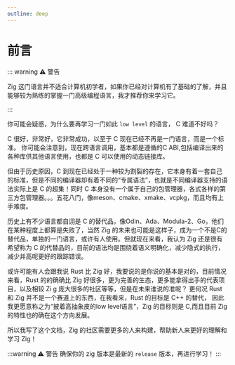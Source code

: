 ```yaml
---
outline: deep
---
```


# 前言

::: warning ⚠️ 警告

Zig 这门语言并不适合计算机初学者，如果你已经对计算机有了基础的了解，并且能够较为熟练的掌握一门高级编程语言，我才推荐你来学习它。

:::

你可能会疑惑，为什么要再学习一门如此 `low level` 的语言， C 难道不好吗？

C 很好，非常好，它非常成功，以至于 C 现在已经不再是一门语言，而是一个标准。
你可能会注意到，现在跨语言调用，基本都是遵循的C ABI,包括编译出来的各种库供其他语言使用，也都是 C 可以使用的动态链接库。

但由于历史原因，C 到现在已经处于一种较为割裂的存在，它本身有着一套自己的标准，但是不同的编译器却有着不同的“专属语法”，也就是不同编译器支持的语法实际上是 C 的超集！同时 C 本身没有一个属于自己的包管理器，各式各样的第三方包管理器。。。五花八门，像meson、cmake、xmake、vcpkg，而且均有上手难度。

历史上有不少语言都自诩是 C 的替代品，像Odin、Ada、Modula-2、Go，他们在某种程度上都算是失败了，当然 Zig 的未来也可能是这样子，成为一个不是C的替代品，单独的一门语言，或许有人使用。但就现在来看，我认为 Zig 还是很有希望称为 C 的代替品的，目前的语法均是围绕着语义明确化，减少隐式的执行，减少并高呢更好的跟踪错误。

或许可能有人会跟我说 Rust 比 Zig 好，我要说的是你说的基本是对的，目前情况来看，Rust 的的确确比 Zig 好很多，更为完善的生态，更多能拿得出手的代表项目，以及相较 Zi g 庞大很多的社区等等，但是在未来谁说的准呢？ 更何况 Rust 和 Zig 并不是一个赛道上的东西，在我看来，Rust 的目标是 C++ 的替代， 因此我更愿意称之为“披着高抽象皮的low level语言”，Zig 的目标则是 C,而且目前 Zig 的特性也的确在这个方向发展。

所以我写了这个文档，Zig 的社区需要更多的人来构建，帮助新人来更好的理解和学习 Zig！

:::warning ⚠️ 警告
确保你的 zig 版本是最新的 `release` 版本，再进行学习！
:::
